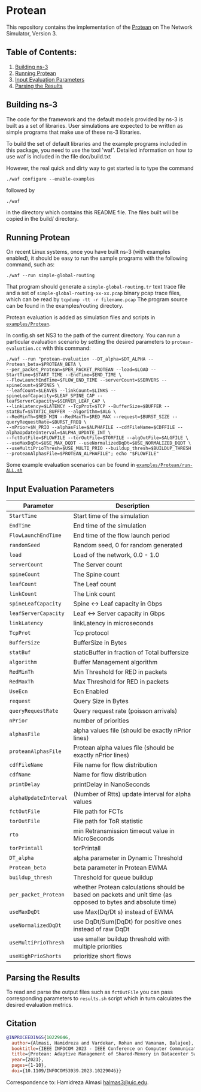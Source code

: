 
Protean
================================
This repository contains the implementation of the [Protean](https://ieeexplore.ieee.org/document/10229046) on The Network Simulator, Version 3.

## Table of Contents:


1) [Building ns-3](#building-ns-3)
2) [Running Protean](#running-protean)
3) [Input Evaluation Parameters](#input-evaluation-parameters)
4) [Parsing the Results](#parsing-the-results)



## Building ns-3

The code for the framework and the default models provided
by ns-3 is built as a set of libraries. User simulations
are expected to be written as simple programs that make
use of these ns-3 libraries.

To build the set of default libraries and the example
programs included in this package, you need to use the
tool 'waf'. Detailed information on how to use waf is
included in the file doc/build.txt

However, the real quick and dirty way to get started is to
type the command
```shell
./waf configure --enable-examples
```

followed by

```shell
./waf
```

in the directory which contains this README file. The files
built will be copied in the build/ directory.


## Running Protean

On recent Linux systems, once you have built ns-3 (with examples
enabled), it should be easy to run the sample programs with the
following command, such as:

```shell
./waf --run simple-global-routing
```

That program should generate a `simple-global-routing.tr` text
trace file and a set of `simple-global-routing-xx-xx.pcap` binary
pcap trace files, which can be read by `tcpdump -tt -r filename.pcap`
The program source can be found in the examples/routing directory.

Protean evaluation is added as simulation files and scripts in [`examples/Protean`](https://github.com/hamidralmasi/Protean/tree/master/examples/Protean).

In config.sh set NS3 to the path of the current directory. You can run a particular evaluation scenario by setting the desired parameters to `protean-evaluation.cc` with this command:

```shell
./waf --run "protean-evaluation --DT_alpha=$DT_ALPHA --Protean_beta=$PROTEAN_BETA \
--per_packet_Protean=$PER_PACKET_PROTEAN --load=$LOAD --StartTime=$START_TIME --EndTime=$END_TIME \
--FlowLaunchEndTime=$FLOW_END_TIME --serverCount=$SERVERS --spineCount=$SPINES \
--leafCount=$LEAVES --linkCount=$LINKS --spineLeafCapacity=$LEAF_SPINE_CAP --leafServerCapacity=$SERVER_LEAF_CAP \
--linkLatency=$LATENCY --TcpProt=$TCP --BufferSize=$BUFFER --statBuf=$STATIC_BUFFER --algorithm=$ALG \
--RedMinTh=$RED_MIN --RedMaxTh=$RED_MAX --request=$BURST_SIZE --queryRequestRate=$BURST_FREQ \
--nPrior=$N_PRIO --alphasFile=$ALPHAFILE --cdfFileName=$CDFFILE --alphaUpdateInterval=$ALPHA_UPDATE_INT \
--fctOutFile=$FLOWFILE --torOutFile=$TORFILE --algOutFile=$ALGFILE \
--useMaxDqDt=$USE_MAX_DQDT --useNormalizedDqDt=$USE_NORMALIZED_DQDT \
--useMultiPrioThresh=$USE_MULTI_PRIO --buildup_thresh=$BUILDUP_THRESH --proteanAlphasFile=$PROTEAN_ALPHAFILE"; echo "$FLOWFILE"
```

Some example evaluation scenarios can be found in [`examples/Protean/run-ALL.sh`](https://github.com/hamidralmasi/Protean/blob/master/examples/Protean/run-ALL.sh)

## Input Evaluation Parameters

| Parameter | Description |
|-----------|-------------|
| `StartTime` | Start time of the simulation |
| `EndTime` | End time of the simulation |
| `FlowLaunchEndTime` | End time of the flow launch period |
| `randomSeed` | Random seed, 0 for random generated |
| `load` | Load of the network, 0.0 - 1.0 |
| `serverCount` | The Server count |
| `spineCount` | The Spine count |
| `leafCount` | The Leaf count |
| `linkCount` | The Link count |
| `spineLeafCapacity` | Spine <-> Leaf capacity in Gbps |
| `leafServerCapacity` | Leaf <-> Server capacity in Gbps |
| `linkLatency` | linkLatency in microseconds |
| `TcpProt` | Tcp protocol |
| `BufferSize` | BufferSize in Bytes |
| `statBuf` | staticBuffer in fraction of Total buffersize |
| `algorithm` | Buffer Management algorithm |
| `RedMinTh` | Min Threshold for RED in packets |
| `RedMaxTh` | Max Threshold for RED in packets |
| `UseEcn` | Ecn Enabled |
| `request` | Query Size in Bytes |
| `queryRequestRate` | Query request rate (poisson arrivals) |
| `nPrior` | number of priorities |
| `alphasFile` | alpha values file (should be exactly nPrior lines) |
| `proteanAlphasFile` | Protean alpha values file (should be exactly nPrior lines) |
| `cdfFileName` | File name for flow distribution |
| `cdfName` | Name for flow distribution |
| `printDelay` | printDelay in NanoSeconds |
| `alphaUpdateInterval` | (Number of Rtts) update interval for alpha values |
| `fctOutFile` | File path for FCTs |
| `torOutFile` | File path for ToR statistic |
| `rto` | min Retransmission timeout value in MicroSeconds |
| `torPrintall` | torPrintall |
| `DT_alpha` | alpha parameter in Dynamic Threshold |
| `Protean_beta` | beta parameter in Protean EWMA |
| `buildup_thresh` | Threshold for queue buildup |
| `per_packet_Protean` | whether Protean calculations should be based on packets and unit time (as opposed to bytes and absolute time) |
| `useMaxDqDt` | use Max(Dq/Dt s) instead of EWMA |
| `useNormalizedDqDt` | use DqDt/Sum(DqDt) for positive ones instead of raw DqDt |
| `useMultiPrioThresh` | use smaller buildup threshold with multiple priorities |
| `useHighPrioShorts` | prioritize short flows |

## Parsing the Results

To read and parse the output files such as `fctOutFile` you can pass corresponding parameters to `results.sh` script which in turn calculates the desired evaluation metrics.

## Citation
```bib
@INPROCEEDINGS{10229046,
  author={Almasi, Hamidreza and Vardekar, Rohan and Vamanan, Balajee},
  booktitle={IEEE INFOCOM 2023 - IEEE Conference on Computer Communications}, 
  title={Protean: Adaptive Management of Shared-Memory in Datacenter Switches}, 
  year={2023},
  pages={1-10},
  doi={10.1109/INFOCOM53939.2023.10229046}}
```

Correspondence to: Hamidreza Almasi <halmas3@uic.edu>.

